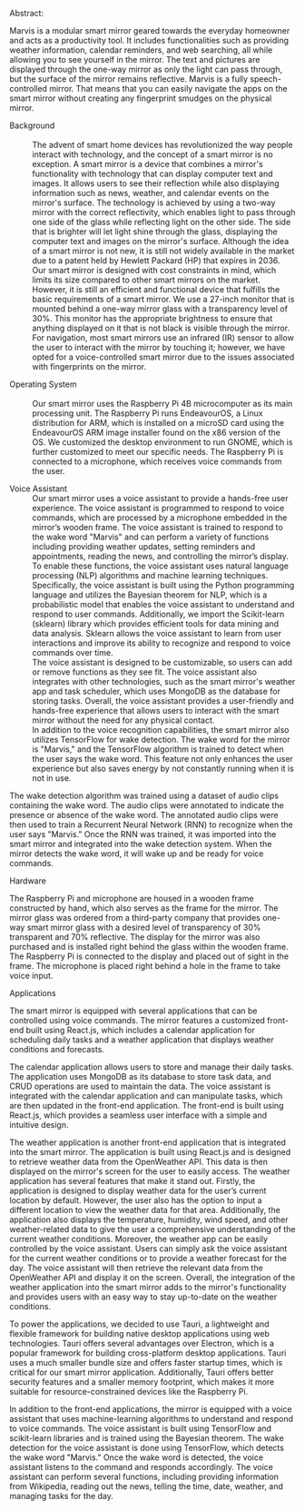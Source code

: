 Abstract: 

Marvis is a modular smart mirror geared towards the everyday homeowner and acts as a productivity tool. It includes functionalities such as providing weather information, calendar reminders, and web searching, all while allowing you to see yourself in the mirror. The text and pictures are displayed through the one-way mirror as only the light can pass through, but the surface of the mirror remains reflective. Marvis is a fully speech-controlled mirror. That means that you can easily navigate the apps on the smart mirror without creating any fingerprint smudges on the physical mirror. 

 
<dl>
 <dt>Background</dt>
 <br/>
 <dd>The advent of smart home devices has revolutionized the way people interact with technology, and the concept of a smart mirror is no exception. A smart mirror is a device that combines a mirror's functionality with technology that can display computer text 
 and images. It allows users to see their reflection while also displaying information such as news, weather, and calendar events on the mirror's surface. The technology is achieved by using a two-way mirror with the correct reflectivity, which enables light to 
 pass through one side of the glass while reflecting light on the other side. The side that is brighter will let light shine through the glass, displaying the computer text and images on the mirror's surface. Although the idea of a smart mirror is not new, it is 
 still not widely available in the market due to a patent held by Hewlett Packard (HP) that expires in 2036. </dd>
 
 <dd>Our smart mirror is designed with cost constraints in mind, which limits its size compared to other smart mirrors on the market. However, it is still an efficient and functional device that fulfills the basic requirements of a smart mirror. We use a 27-inch 
 monitor that is mounted behind a one-way mirror glass with a transparency level of 30%. This monitor has the appropriate brightness to ensure that anything displayed on it that is not black is visible through the mirror. For navigation, most smart mirrors use an 
 infrared (IR) sensor to allow the user to interact with the mirror by touching it; however, we have opted for a voice-controlled smart mirror due to the issues associated with fingerprints on the mirror. </dd>
</dl>

<dl>
 <dt>Operating System</dt> 
 <br/>
 <dd>Our smart mirror uses the Raspberry Pi 4B microcomputer as its main processing unit. The Raspberry Pi runs EndeavourOS, a Linux distribution for ARM, which is installed on a microSD card using the EndeavourOS ARM image installer found on the x86 version of  
  the OS. We customized the desktop environment to run GNOME, which is further customized to meet our specific needs. The Raspberry Pi is connected to a microphone, which receives voice commands from the user. </dd>
</dl>

<dl>
 <dt>Voice Assistant</dt> 

 <dd>Our smart mirror uses a voice assistant to provide a hands-free user experience. The voice assistant is programmed to respond to voice commands, which are processed by a microphone embedded in the mirror’s wooden frame. The voice assistant is trained to 
 respond to the wake word "Marvis" and can perform a variety of functions including providing weather updates, setting reminders and appointments, reading the news, and controlling the mirror’s display. </dd>

 <dd>To enable these functions, the voice assistant uses natural language processing (NLP) algorithms and machine learning techniques. Specifically, the voice assistant is built using the Python programming language and utilizes the Bayesian theorem for NLP, which is 
 a probabilistic model that enables the voice assistant to understand and respond to user commands. Additionally, we import the Scikit-learn (sklearn) library which provides efficient tools for data mining and data analysis. Sklearn allows the voice assistant to 
 learn from user interactions and improve its ability to recognize and respond to voice commands over time. <dd>

 <dd>The voice assistant is designed to be customizable, so users can add or remove functions as they see fit. The voice assistant also integrates with other technologies, such as the smart mirror's weather app and task scheduler, which uses MongoDB as the database for storing tasks. Overall, the 
 voice assistant provides a user-friendly and hands-free experience that allows users to interact with the smart mirror without the need for any physical contact. </dd>

 <dd>In addition to the voice recognition capabilities, the smart mirror also utilizes TensorFlow for wake detection. The wake word for the mirror is "Marvis," and the TensorFlow algorithm is trained to detect when the user says the wake word. This feature not only enhances the user experience but 
  also saves energy by not constantly running when it is not in use. </dd>

The wake detection algorithm was trained using a dataset of audio clips containing the wake word. The audio clips were annotated to indicate the presence or absence of the wake word. The annotated audio clips were then used to train a Recurrent Neural Network (RNN) to recognize when the user says "Marvis." Once the RNN was trained, it was imported into the smart mirror and integrated into the wake detection system. When the mirror detects the wake word, it will wake up and be ready for voice commands. 
</dl>
Hardware 

The Raspberry Pi and microphone are housed in a wooden frame constructed by hand, which also serves as the frame for the mirror. The mirror glass was ordered from a third-party company that provides one-way smart mirror glass with a desired level of transparency of 30% transparent and 70% reflective. The display for the mirror was also purchased and is installed right behind the glass within the wooden frame. The Raspberry Pi is connected to the display and placed out of sight in the frame. The microphone is placed right behind a hole in the frame to take voice input. 

Applications 

The smart mirror is equipped with several applications that can be controlled using voice commands. The mirror features a customized front-end built using React.js, which includes a calendar application for scheduling daily tasks and a weather application that displays weather conditions and forecasts. 

The calendar application allows users to store and manage their daily tasks. The application uses MongoDB as its database to store task data, and CRUD operations are used to maintain the data. The voice assistant is integrated with the calendar application and can manipulate tasks, which are then updated in the front-end application. The front-end is built using React.js, which provides a seamless user interface with a simple and intuitive design. 

The weather application is another front-end application that is integrated into the smart mirror. The application is built using React.js and is designed to retrieve weather data from the OpenWeather API. This data is then displayed on the mirror's screen for the user to easily access. The weather application has several features that make it stand out. Firstly, the application is designed to display weather data for the user’s current location by default. However, the user also has the option to input a different location to view the weather data for that area. Additionally, the application also displays the temperature, humidity, wind speed, and other weather-related data to give the user a comprehensive understanding of the current weather conditions. Moreover, the weather app can be easily controlled by the voice assistant. Users can simply ask the voice assistant for the current weather conditions or to provide a weather forecast for the day. The voice assistant will then retrieve the relevant data from the OpenWeather API and display it on the screen. Overall, the integration of the weather application into the smart mirror adds to the mirror's functionality and provides users with an easy way to stay up-to-date on the weather conditions. 

To power the applications, we decided to use Tauri, a lightweight and flexible framework for building native desktop applications using web technologies. Tauri offers several advantages over Electron, which is a popular framework for building cross-platform desktop applications. Tauri uses a much smaller bundle size and offers faster startup times, which is critical for our smart mirror application. Additionally, Tauri offers better security features and a smaller memory footprint, which makes it more suitable for resource-constrained devices like the Raspberry Pi. 

In addition to the front-end applications, the mirror is equipped with a voice assistant that uses machine-learning algorithms to understand and respond to voice commands. The voice assistant is built using TensorFlow and scikit-learn libraries and is trained using the Bayesian theorem. The wake detection for the voice assistant is done using TensorFlow, which detects the wake word "Marvis." Once the wake word is detected, the voice assistant listens to the command and responds accordingly. The voice assistant can perform several functions, including providing information from Wikipedia, reading out the news, telling the time, date, weather, and managing tasks for the day. 
